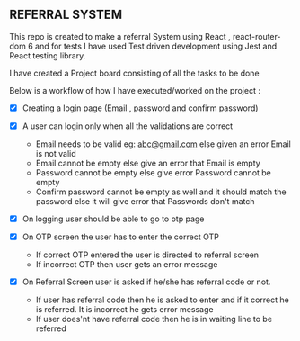 REFERRAL SYSTEM
-----------------------------------

This repo is created to make a referral System using React , react-router-dom 6 and for tests I have used Test driven development using Jest and React testing library.

I have created a Project board consisting of all the tasks to be done

Below is a workflow of how I have executed/worked on  the project : 

- [x] Creating a login page (Email , password and confirm password)
- [x] A user can login only when all the validations are correct 

    * Email needs to  be valid eg: abc@gmail.com else given an error Email is not valid
    * Email cannot be empty else give an error that Email is empty
    * Password cannot be empty else give error Password cannot be empty
    * Confirm password cannot be empty as well and it should match the password else it will give error that Passwords don't match

- [x] On logging user should be able to go to otp page
- [x] On OTP screen the user has to enter the correct OTP

    * If correct OTP entered the user is directed to referral screen
    * If incorrect OTP then user gets an error message

- [x] On Referral Screen user is asked if he/she has referral code or not.


    * If user has referral code then he is asked to enter and if it correct he is referred. It is incorrect he gets error message
    * If user does'nt have referral code then he is in waiting line to be referred
